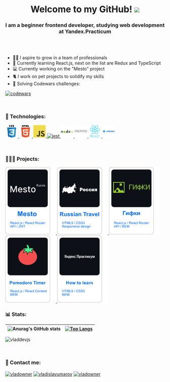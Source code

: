 <h1 align="center">Welcome to my GitHub!</a> 
<img src="https://github.com/blackcater/blackcater/raw/main/images/Hi.gif" height="32"/></h1>
<h3 align="center">I am a beginner frontend developer, studying web development at Yandex.Practicum</h3>

<br/><br/>

- 🧑‍💻 I aspire to grow in a team of professionals
- 🏫 Currently learning React.js, next on the list are Redux and TypeScript
- 💻 Currently working on the "Mesto" project
- 🐈 I work on pet projects to solidify my skills
- 📃 Solving Codewars challenges:

[![codewars](https://www.codewars.com/users/vladdevjs/badges/large)](https://www.codewars.com/users/vladdevjs)

<br/>

### 🔨 Technologies:

<p align="left"> <a href="https://www.w3schools.com/css/" target="_blank" rel="noreferrer"> <img src="https://raw.githubusercontent.com/devicons/devicon/master/icons/css3/css3-original-wordmark.svg" alt="css3" width="40" height="40"/> </a> <a href="https://www.w3.org/html/" target="_blank" rel="noreferrer"> <img src="https://raw.githubusercontent.com/devicons/devicon/master/icons/html5/html5-original-wordmark.svg" alt="html5" width="40" height="40"/> </a> <a href="https://developer.mozilla.org/en-US/docs/Web/JavaScript" target="_blank" rel="noreferrer"> <img src="https://raw.githubusercontent.com/devicons/devicon/master/icons/javascript/javascript-original.svg" alt="javascript" width="40" height="40"/> </a> <a href="https://jestjs.io" target="_blank" rel="noreferrer"> <img src="https://www.vectorlogo.zone/logos/jestjsio/jestjsio-icon.svg" alt="jest" width="40" height="40"/> </a> <a href="https://nodejs.org" target="_blank" rel="noreferrer"> <img src="https://raw.githubusercontent.com/devicons/devicon/master/icons/nodejs/nodejs-original-wordmark.svg" alt="nodejs" width="40" height="40"/> </a> <a href="https://expressjs.com" target="_blank" rel="noreferrer"> <img src="https://raw.githubusercontent.com/devicons/devicon/master/icons/express/express-original-wordmark.svg" alt="express" width="40" height="40"/> </a> <a href="https://reactjs.org/" target="_blank" rel="noreferrer"> <img src="https://raw.githubusercontent.com/devicons/devicon/master/icons/react/react-original-wordmark.svg" alt="react" width="40" height="40"/> </a> <a href="https://webpack.js.org" target="_blank" rel="noreferrer"> <img src="https://raw.githubusercontent.com/devicons/devicon/d00d0969292a6569d45b06d3f350f463a0107b0d/icons/webpack/webpack-original-wordmark.svg" alt="webpack" width="40" height="40"/> </a></p>

<br/>

### 👨🏻‍💻 Projects:

<div id="projects">
  <a href="https://github.com/vladdevjs/react-mesto-auth">
    <img width="160" src="./images/mesto.png">
  </a>
  <a href="https://github.com/vladdevjs/russian-travel">
    <img width="160" src="./images/russian-travel.png">
  </a>
  <a href="https://github.com/vladdevjs/giphy-client">
    <img width="160" src="./images/gifs.png">
  </a>
  <a href="https://github.com/vladdevjs/pomodoro-app">
    <img width="160" src="./images/pomodoro-app.png">
  </a>
  <a href="https://github.com/vladdevjs/how-to-learn">
    <img width="160" src="./images/how-to-learn.png">
  </a>
</div>

### 📊 Stats:

| ![Anurag's GitHub stats](https://github-readme-stats.vercel.app/api?username=vladdevjs&hide=contribs,stars&line_height=20&bg_color=00000000&hide_border=true) | [![Top Langs](https://github-readme-stats.vercel.app/api/top-langs/?username=vladdevjs&layout=compact&bg_color=00000000&hide_border=true)](https://github.com/vladdevjs/github-readme-stats) |
| ------------------------------------------------------------------------------------------------------------------------------------------------------------- | -------------------------------------------------------------------------------------------------------------------------------------------------------------------------------------------- |

<p align="left"> <img src="https://komarev.com/ghpvc/?username=vladdevjs&label=Profile%20views&color=0e75b6&style=flat" alt="vladdevjs" /> </p>

<br/>

<h3 align="left">💬 Contact me:</h3>
<p align="left">
<a href="https://twitter.com/vladowner" target="blank"><img align="center" src="https://raw.githubusercontent.com/rahuldkjain/github-profile-readme-generator/master/src/images/icons/Social/twitter.svg" alt="vladowner" height="30" width="40" /></a>
<a href="https://linkedin.com/in/vladislavumarov" target="blank"><img align="center" src="https://raw.githubusercontent.com/rahuldkjain/github-profile-readme-generator/master/src/images/icons/Social/linked-in-alt.svg" alt="vladislavumarov" height="30" width="40" /></a>
<a href="https://fb.com/vladowner" target="blank"><img align="center" src="https://raw.githubusercontent.com/rahuldkjain/github-profile-readme-generator/master/src/images/icons/Social/facebook.svg" alt="vladowner" height="30" width="40" /></a>
</p>
